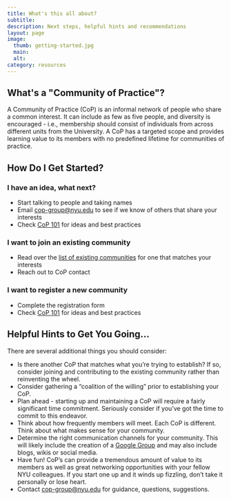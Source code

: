 ```yaml
---
title: What's this all about?
subtitle: 
description: Next steps, helpful hints and recommendations
layout: page
image:
  thumb: getting-started.jpg
  main:
  alt:
category: resources
---
```


## What's a "Community of Practice"?

A Community of Practice (CoP) is an informal network of people who share a common interest. It can include as few as five people, and diversity is encouraged - i.e., membership should consist of individuals from across different units from the University. A CoP has a targeted scope and provides learning value to its members with no predefined lifetime for communities of practice.

## How Do I Get Started?

### I have an idea, what next?

* Start talking to people and taking names
* Email <a href="mailto:cop-group@nyu.edu">cop-group@nyu.edu</a> to see if we know of others that share your interests
* Check <a href="../resources/2-cop-101.html">CoP 101</a> for ideas and best practices

### I want to join an existing community

* Read over the <a href="../#join">list of existing communities</a> for one that matches your interests
* Reach out to CoP contact 

### I want to register a new community

* Complete the registration form
* Check <a href="../resources/2-cop-101.html">CoP 101</a> for ideas and best practices

## Helpful Hints to Get You Going...

There are several additional things you should consider:

* Is there another CoP that matches what you’re trying to establish? If so, consider joining and contributing to the existing community rather than reinventing the wheel.
* Consider gathering a “coalition of the willing” prior to establishing your CoP.
* Plan ahead - starting up and maintaining a CoP will require a fairly significant time commitment. Seriously consider if you’ve got the time to commit to this endeavor.
* Think about how frequently members will meet. Each CoP is different. Think about what makes sense for your community.
* Determine the right communication channels for your community. This will likely include the creation of a <a href="//www.nyu.edu/its/groups/">Google Group</a> and may also include blogs, wikis or social media. 
* Have fun! CoP’s can provide a tremendous amount of value to its members as well as great networking opportunities with your fellow NYU colleagues. If you start one up and it winds up fizzling, don’t take it personally or lose heart.
* Contact <a href="mailto:cop-group@nyu.edu">cop-group@nyu.edu</a> for guidance, questions, suggestions. 
